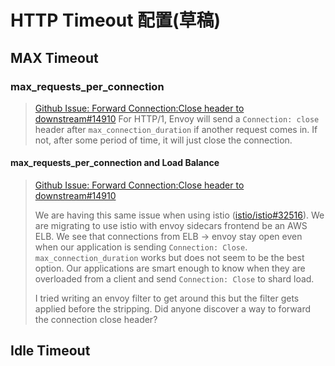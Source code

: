 # HTTP Timeout 配置(草稿)

## MAX Timeout

### max_requests_per_connection

> [Github Issue: Forward Connection:Close header to downstream#14910](https://github.com/envoyproxy/envoy/issues/14910#issuecomment-773434342)
> For HTTP/1, Envoy will send a `Connection: close` header after `max_connection_duration` if another request comes in. If not, after some period of time, it will just close the connection.

#### max_requests_per_connection and Load Balance

> [Github Issue: Forward Connection:Close header to downstream#14910](https://github.com/envoyproxy/envoy/issues/14910#issuecomment-840892488)
>
> We are having this same issue when using istio ([istio/istio#32516](https://github.com/istio/istio/issues/32516)). We are migrating to use istio with envoy sidecars frontend be an AWS ELB. We see that connections from ELB -> envoy stay open even when our application is sending `Connection: Close`. `max_connection_duration` works but does not seem to be the best option. Our applications are smart enough to know when they are overloaded from a client and send `Connection: Close` to shard load.
>
> I tried writing an envoy filter to get around this but the filter gets applied before the stripping. Did anyone discover a way to forward the connection close header?

## Idle Timeout